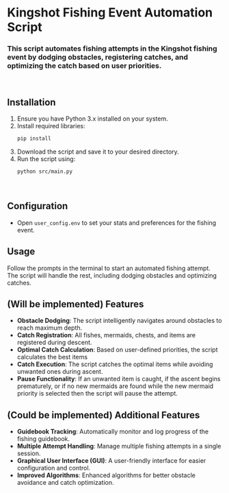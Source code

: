 ﻿# Kingshot Fishing Event Automation Script
### This script automates fishing attempts in the Kingshot fishing event by dodging obstacles, registering catches, and optimizing the catch based on user priorities.
<br>

## Installation
1. Ensure you have Python 3.x installed on your system.
2. Install required libraries:
    ```bash
    pip install
    ```
3. Download the script and save it to your desired directory.
4. Run the script using:
    ```bash
    python src/main.py
    ```
<br>

## Configuration
- Open `user_config.env` to set your stats and preferences for the fishing event.


## Usage
Follow the prompts in the terminal to start an automated fishing attempt. The script will handle the rest, including dodging obstacles and optimizing catches.

## (Will be implemented) Features
- **Obstacle Dodging**: The script intelligently navigates around obstacles to reach maximum depth.
- **Catch Registration**: All fishes, mermaids, chests, and items are registered during descent.
- **Optimal Catch Calculation**: Based on user-defined priorities, the script calculates the best items
- **Catch Execution**: The script catches the optimal items while avoiding unwanted ones during ascent.
- **Pause Functionality**: If an unwanted item is caught, if the ascent begins prematurely, or if no new mermaids are found while the new mermaid priority is selected then the script will pause the attempt.

## (Could be implemented) Additional Features
- **Guidebook Tracking**: Automatically monitor and log progress of the fishing guidebook.
- **Multiple Attempt Handling**: Manage multiple fishing attempts in a single session.
- **Graphical User Interface (GUI)**: A user-friendly interface for easier configuration and control.
- **Improved Algorithms**: Enhanced algorithms for better obstacle avoidance and catch optimization.